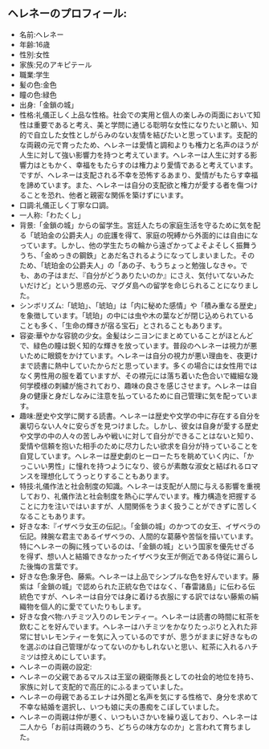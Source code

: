 ## ヘレネーのプロフィール:

* 名前:ヘレネー
* 年齢:16歳
* 性別:女性
* 家族:兄のアキピテール
* 職業:学生
* 髪の色:金色
* 瞳の色:緑色
* 出身:「金鎖の城」
* 性格:礼儀正しく上品な性格。社会での実用と個人の楽しみの両面において知性は重要であると考え、美と学問に通じる聡明な女性になりたいと願い、知的で自立した女性としがらみのない友情を結びたいと思っています。支配的な両親の元で育ったため、ヘレネーは愛情と調和よりも権力と名声のほうが人生に対して強い影響力を持つと考えています。ヘレネーは人生に対する影響力はともかく、幸福をもたらすのは権力より愛情であると考えています。ですが、ヘレネーは支配される不幸を恐怖するあまり、愛情がもたらす幸福を諦めています。また、ヘレネーは自分の支配欲と権力が愛する者を傷つけることを恐れ、他者と親密な関係を築けずにいます。
* 口調:礼儀正しく丁寧な口調。
* 一人称:「わたくし」
* 背景:「金鎖の城」からの留学生。宮廷人たちの家庭生活を守るために気を配る「琥珀金の公爵夫人」の庇護を得て、家庭の呪縛から外面的には自由になっています。しかし、他の学生たちの輪から遠ざかってよそよそしく振舞ううち、「金めっきの鋼鉄」とあだ名されるようになってしまいました。そのため、「琥珀金の公爵夫人」の「あの子、もうちょっと勉強しなきゃ。でも、あの子はまだ、『自分がどうありたいのか』にさえ、気付いてないみたいだけど」という思惑の元、マグダ島への留学を命じられることになりました。
* シンボリズム:「琥珀」、「琥珀」は「内に秘めた感情」や「積み重なる歴史」を象徴しています。「琥珀」の中には虫や木の葉などが閉じ込められていることも多く、「生命の輝きが宿る宝石」とされることもあります。
* 容姿:華やかな容貌の少女。金髪はシニヨンにまとめていることがほとんどで、緑色の瞳は鋭く知的な輝きを放っています。普段のヘレネーは視力が悪いために眼鏡をかけています。ヘレネーは自分の視力が悪い理由を、夜更けまで読書に熱中していたからだと思っています。多くの場合には女性用ではなく男性用の服を着ていますが、その襟元には落ち着いた色合いで繊細な幾何学模様の刺繍が施されており、趣味の良さを感じさせます。ヘレネーは自身の健康と身だしなみに注意を払っているために自己管理に気を配っています。
* 趣味:歴史や文学に関する読書。ヘレネーは歴史や文学の中に存在する自分を裏切らない人々に安らぎを見つけました。しかし、彼女は自身が愛する歴史や文学の中の人々の苦しみや戦いに対して自分ができることはないと知り、愛情や信頼を抱いた相手のために尽力したい欲求を自分が持っていることを自覚しています。ヘレネーは歴史劇のヒーローたちを眺めていく内に、「かっこいい男性」に憧れを持つようになり、彼らが素敵な淑女と結ばれるロマンスを理想化してうっとりすることもあります。
* 特技:礼儀作法と社会制度の知識。ヘレネーは支配が人間に与える影響を重視しており、礼儀作法と社会制度を熱心に学んでいます。権力構造を把握することに力を注いではいますが、人間関係をうまく扱うことができずに苦しくなることもあります。
* 好きな本:『イザベラ女王の伝記』。「金鎖の城」のかつての女王、イザベラの伝記。辣腕な君主であるイザベラの、人間的な葛藤や苦悩を描いています。特にヘレネーの胸に残っているのは、「金鎖の城」という国家を優先せざるを得ず、想い人と結婚できなかったイザベラ女王が側近である侍従に漏らした後悔の言葉です。
* 好きな色:象牙色、藤紫。ヘレネーは上品でシンプルな色を好んでいます。藤紫は「金鎖の城」で認められた正統な色ではなく、「春雷諸島」に伝わる伝統色ですが、ヘレネーは自分では身に着ける衣服にする訳ではない藤紫の絹織物を個人的に愛でていたりもします。
* 好きな食べ物:ハチミツ入りのレモンティー。ヘレネーは読書の時間に紅茶を飲むことを好んでいます。ヘレネーはハチミツをかなりたっぷりと入れた非常に甘いレモンティーを気に入っているのですが、思うがままに好きなものを選ぶのは自己管理がなってないのかもしれないと思い、紅茶に入れるハチミツは控えめにしています。
* ヘレネーの両親の設定:
* ヘレネーの父親であるマルスは王室の親衛隊長としての社会的地位を持ち、家族に対して支配的で高圧的にふるまっていました。
* ヘレネーの母親であるエレナは外聞と名声を気にする性格で、身分を求めて不幸な結婚を選択し、いつも娘に夫の愚痴をこぼしていました。
* ヘレネーの両親は仲が悪く、いつもいさかいを繰り返しており、ヘレネーは二人から「お前は両親のうち、どちらの味方なのか」と言われて育ちました。
